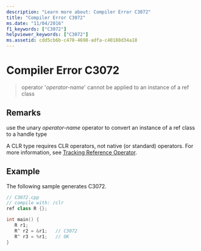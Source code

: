 ```yaml
---
description: "Learn more about: Compiler Error C3072"
title: "Compiler Error C3072"
ms.date: "11/04/2016"
f1_keywords: ["C3072"]
helpviewer_keywords: ["C3072"]
ms.assetid: cdd5cb6b-c478-4698-adfa-c40188d34a18
---
```

# Compiler Error C3072

> operator '*operator-name*' cannot be applied to an instance of a ref class

## Remarks

use the unary *operator-name* operator to convert an instance of a ref class to a handle type

A CLR type requires CLR operators, not native (or standard) operators.  For more information, see [Tracking Reference Operator](../../extensions/tracking-reference-operator-cpp-component-extensions.md).

## Example

The following sample generates C3072.

```cpp
// C3072.cpp
// compile with: /clr
ref class R {};

int main() {
   R r1;
   R^ r2 = &r1;   // C3072
   R^ r3 = %r1;   // OK
}
```

